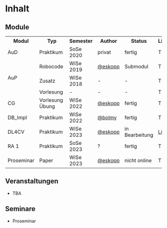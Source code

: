 # Inhalt

## Module
<table>
  <tr>
    <th>Modul</th>
    <th>Typ</th>
    <th>Semester</th>
    <th>Author</th>
    <th>Status</th>
    <th>Link</th>
  </tr>
  <tr>
    <td>AuD</td>
    <td>Praktikum</td>
    <td>SoSe 2020</td>
    <td>privat</td>
    <td>fertig</td>
    <td>TBA</td>
  </tr>
  <tr>
    <td rowspan="3">AuP</td>
    <td>Robocode</td>
    <td>WiSe 2019</td>
    <td><a href="https://github.com/eskopp">@eskopp</a></td>
    <td>Submodul</td>
    <td>TBA</td>
  </tr>
  <tr>
    <td>Zusatz</td>
    <td>WiSe 2018</td>
    <td>-</td>
    <td>-</td>
    <td>TBA</td>
  </tr>
  <tr>
    <td>Vorlesung</td>
    <td>-</td>
    <td>-</td>
    <td>-</td>
    <td>TBA</td>
  </tr>
  <tr>
    <td>CG</td>
    <td>Vorlesung&nbsp;<br>Übung</td>
    <td>WiSe 2022</td>
    <td><a href="https://github.com/eskopp">@eskopp</a></td>
    <td>fertig</td>
    <td>TBA</td>
  </tr>
  <tr>
    <td>DB_Impl</td>
    <td>Praktikum</td>
    <td>WiSe 2022</td>
    <td><a href="https://github.com/bolmy">@bolmy</a></td>
    <td>fertig</td>
    <td>TBA</td>
  </tr>
  <tr>
    <td>DL4CV</td>
    <td>Praktikum</td>
    <td>WiSe 2023</td>
    <td><a href="https://github.com/eskopp">@eskopp</a></td>
    <td>in Bearbeitung</td>
    <td><a href="./DL4CV">Link</a></td>
  </tr>
  <tr>
    <td>RA 1</td>
    <td>Praktikum</td>
    <td>SoSe 2023</td>
    <td>?</td>
    <td>fertig</td>
    <td>TBA</td>
  </tr>
  <tr>
    <td>Proseminar</td>
    <td>Paper</td>
    <td>WiSe 2023</td>
    <td><a href="https://github.com/eskopp">@eskopp</a></td>
    <td>nicht online</td>
    <td>TBA</td>
  </tr>
</table>


## Veranstaltungen
- TBA


## Seminare
- Proseminar